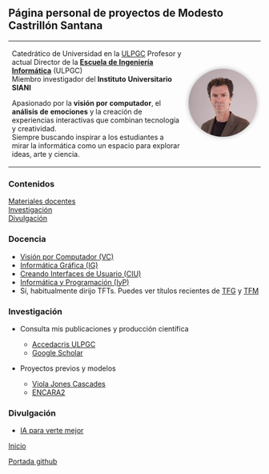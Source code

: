 ## Página personal de proyectos de Modesto Castrillón Santana

<table>
<tr>
<td width="70%" valign="top">

Catedrático de Universidad en la [ULPGC](https://www.ulpgc.es)
Profesor y actual Director de la <strong>[Escuela de Ingeniería Informática](https://www.eii.ulpgc.es/es)</strong> (ULPGC)  
Miembro investigador del <strong>Instituto Universitario SIANI</strong>  

Apasionado por la **visión por computador**, el **análisis de emociones** y la creación de experiencias interactivas que combinan tecnología y creatividad.  
Siempre buscando inspirar a los estudiantes a mirar la informática como un espacio para explorar ideas, arte y ciencia.

</td>
<td width="30%" align="center" valign="middle">

<img src="Instituto Universitario SIANI_MG_9967s.jpg" alt="Modesto Castrillón Santana" width="220" style="border-radius:50%; box-shadow:0 0 10px rgba(0,0,0,0.3);" />

</td>
</tr>
</table>

### Contenidos
[Materiales docentes](#materiales-docentes)  
[Investigación](#investigación)  
[Divulgación](#divulgación) 


### Docencia

- [Visión por Computador (VC)](VC/README.md)
- [Informática Gráfica (IG)](IG/README.md)
- [Creando Interfaces de Usuario (CIU)](CIU/README.md)
- [Informática y Programación (IyP)](https://www.youtube.com/user/IyPULPGC)
- Sí, habitualmente dirijo TFTs. Puedes ver títulos recientes de [TFG](https://accedacris.ulpgc.es/global-search?query=modesto+castrillon&location=global&filtername=itemtype&filterquery=trabajo+final+de+grado&filtertype=authority) y [TFM](https://accedacris.ulpgc.es/global-search?query=modesto+castrillon&location=global&filtername=itemtype&filterquery=trabajo+final+de+máster&filtertype=authority)


### Investigación

- Consulta mis publicaciones y producción científica
    - [Accedacris ULPGC](https://accedacris.ulpgc.es/cris/rp/rp00493)
    - [Google Scholar](https://scholar.google.com/citations?hl=es&user=awve1bIAAAAJ&view_op=list_works&sortby=pubdate)

- Proyectos previos y modelos
    - [Viola Jones Cascades](https://github.com/otsedom/ViolaJonesCascades)
    - [ENCARA2](https://github.com/otsedom/ENCARA2)


### Divulgación

- [IA para verte mejor](https://iaparavertemejor-git-glitch-otsedoms-projects.vercel.app)


[Inicio](#top)

[Portada github](https://github.com/otsedom)
